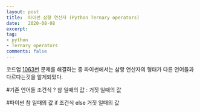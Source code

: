 ```yaml
---
layout: post
title:  파이썬 삼항 연산자 (Python Ternary operators)
date:   2020-08-08
excerpt:
tag:
- python
- Ternary operators
comments: false
---
```


 코드업 [1063번](https://codeup.kr/problem.php?id=1063) 문제를 해결하는 중 파이썬에서는 삼항 연산자의 형태가 다른 언어들과 다르다는것을 알게되었다.


#기존 언어들
    조건식 ? 참 일때의 값 : 거짓 일때의 값

#파이썬
    참 일때의 값 if 조건식 else 거짓 일때의 값
